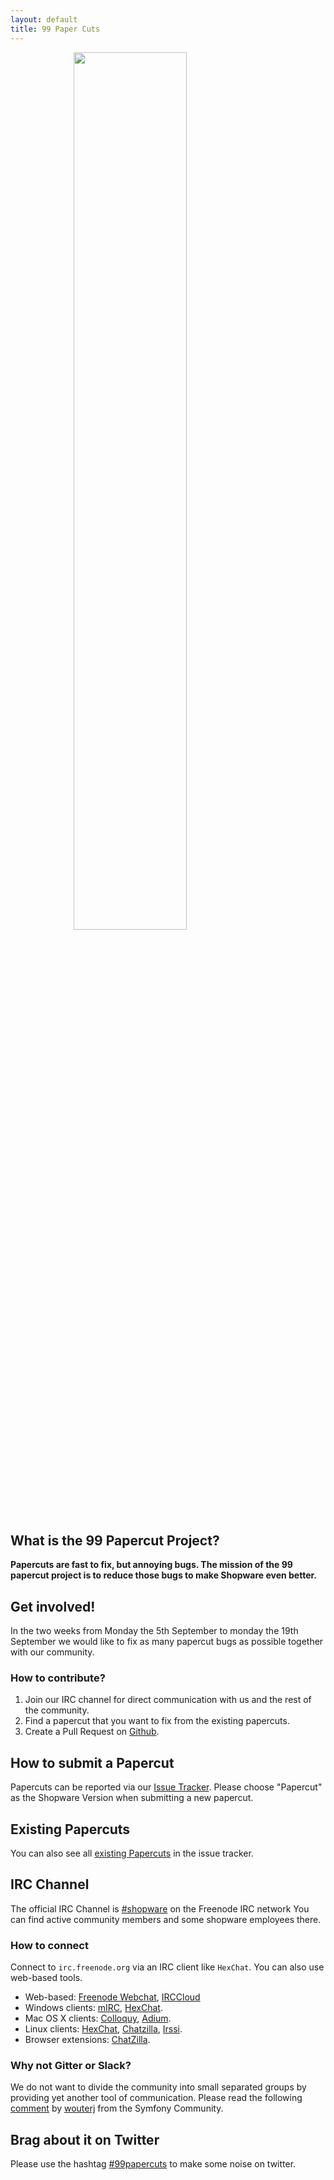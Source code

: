 ```yaml
---
layout: default
title: 99 Paper Cuts
---
```


<img style="width: 60%; margin: auto; display:block" src="{{ site.url }}/99-paper-cuts/img/paper-cuts-logo.png">

## What is the 99 Papercut Project?

**Papercuts are fast to fix, but annoying bugs. The mission of the 99 papercut project is to reduce those bugs to make Shopware even better.**

## Get involved!

In the two weeks from Monday the 5th September to monday the 19th September we would like to fix as many papercut bugs as possible together with our community.

### How to contribute?

1. Join our IRC channel for direct communication with us and the rest of the community.
2. Find a papercut that you want to fix from the existing papercuts.
3. Create a Pull Request on [Github](https://github.com/shopware/shopware).

## How to submit a Papercut

Papercuts can be reported via our [Issue Tracker](https://issues.shopware.com). Please choose "Papercut" as the Shopware Version when submitting a new papercut.

## Existing Papercuts

You can also see all [existing Papercuts](https://issues.shopware.com/#/?status=1&status=3&status=10001&status=4&status=10010&status=10025&status=10017&swversion=Papercut) in the issue tracker.

## IRC Channel
The official IRC Channel is [\#shopware](irc://irc.freenode.net/shopware) on the Freenode IRC network
You can find active community members and some shopware employees there. 

### How to connect
Connect to `irc.freenode.org` via an IRC client like `HexChat`. You can also use web-based tools.

- Web-based: [Freenode Webchat](http://webchat.freenode.net/?channels=shopware&prompt=1), [IRCCloud](https://www.irccloud.com/#!/ircs://chat.freenode.net:6697/%23shopware)
- Windows clients: <a href="http://www.mirc.com/">mIRC</a>, <a href="https://hexchat.github.io/index.html">HexChat</a>.
- Mac OS X clients: <a href="http://colloquy.info/">Colloquy</a>, <a href="https://adium.im/">Adium</a>.
- Linux clients: <a href="http://hexchat.github.io/">HexChat</a>, <a href="http://chatzilla.hacksrus.com/">Chatzilla</a>, <a href="http://www.irssi.org/">Irssi</a>.
- Browser extensions: <a href="http://chatzilla.hacksrus.com/">ChatZilla</a>.

### Why not Gitter or Slack?
We do not want to divide the community into small separated groups by providing yet another tool of communication. 
Please read the following [comment](https://github.com/symfony/symfony/issues/12885#issuecomment-65935540) by [wouterj](https://github.com/wouterj) from the Symfony Community.

## Brag about it on Twitter
Please use the hashtag [#99papercuts](https://twitter.com/hashtag/99papercuts) to make some noise on twitter.
